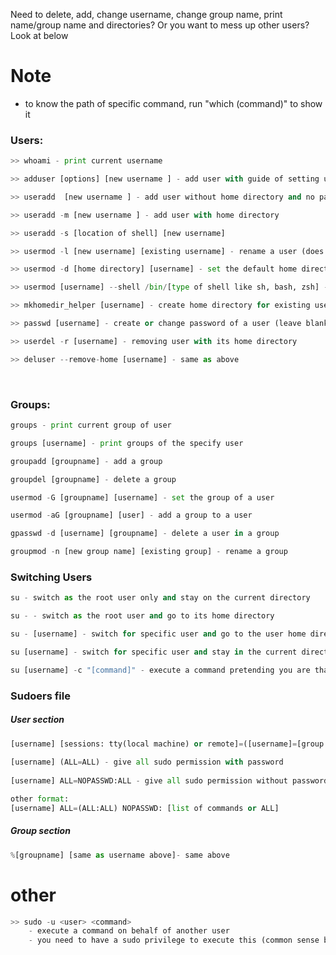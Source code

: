 Need to delete, add, change username, change group name, print name/group name and directories? Or you want to mess up other users? Look at below


# Note
- to know the path of specific command, run "which (command)" to show it


### Users:
```python
>> whoami - print current username

>> adduser [options] [new username ] - add user with guide of setting up the new user

>> useradd  [new username ] - add user without home directory and no password

>> useradd -m [new username ] - add user with home directory

>> useradd -s [location of shell] [new username]

>> usermod -l [new username] [existing username] - rename a user (does not rename the home name and should change the its directory using usermod -d)

>> usermod -d [home directory] [username] - set the default home directory of a user

>> usermod [username] --shell /bin/[type of shell like sh, bash, zsh] - change the shell type of a user. See also the command "chsh" in Shell folder/topic.

>> mkhomedir_helper [username] - create home directory for existing user without home directory (not working lately)

>> passwd [username] - create or change password of a user (leave blank for current user)

>> userdel -r [username] - removing user with its home directory

>> deluser --remove-home [username] - same as above

```
    
  
### Groups:
```python
groups - print current group of user

groups [username] - print groups of the specify user

groupadd [groupname] - add a group

groupdel [groupname] - delete a group

usermod -G [groupname] [username] - set the group of a user

usermod -aG [groupname] [user] - add a group to a user

gpasswd -d [username] [groupname] - delete a user in a group

groupmod -n [new group name] [existing group] - rename a group

```



### Switching Users
```python
su - switch as the root user only and stay on the current directory

su - - switch as the root user and go to its home directory

su - [username] - switch for specific user and go to the user home directory 

su [username] - switch for specific user and stay in the current directory

su [username] -c "[command]" - execute a command pretending you are that user

```


### Sudoers file

#####    User section
```python
[username] [sessions: tty(local machine) or remote]=([username]=[group name]) [option command, can be all] - parts of privilege specification
	
[username] (ALL=ALL) - give all sudo permission with password
	
[username] ALL=NOPASSWD:ALL - give all sudo permission without password

other format:
[username] ALL=(ALL:ALL) NOPASSWD: [list of commands or ALL]
```

#####    Group section
```python
%[groupname] [same as username above]- same above
```



# other 
```python
>> sudo -u <user> <command>
	- execute a command on behalf of another user
	- you need to have a sudo privilege to execute this (common sense because it has sudo on it).

```